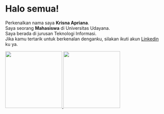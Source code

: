 # Halo semua! 
Perkenalkan nama saya **Krisna Apriana**.\
Saya seorang **Mahasiswa** di Universitas Udayana.\
Saya berada di jurusan Teknologi Informasi.\
Jika kamu tertarik untuk berkenalan denganku, silakan ikuti akun [Linkedin](https://www.linkedin.com/in/krisna-apriana/) ku ya.

<p align="left">
<a href="https://github.com/khrisnapriana">
  <img height="180em" src="https://github-readme-stats-eight-theta.vercel.app/api?username=gilangadhan&show_icons=true&theme=algolia&include_all_commits=true&count_private=true"/>
  <img height="180em" src="https://github-readme-stats-eight-theta.vercel.app/api/top-langs/?username=gilangadhan&layout=compact&langs_count=8&theme=algolia"/>
</a>
</p>
